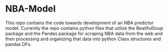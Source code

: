 # NBA-Model
This repo contains the code towards development of an NBA predictor model. Currently the repo contains python files 
that utilize the BeatifulSoup package and the Pandas package for scraping NBA data from the web and then 
processing and organizing that data into python Class structures and pandas DFs. 
